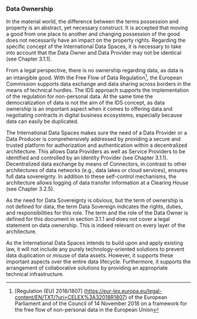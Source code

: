 ### Data Ownership ###

In the material world, the difference between the terms
possession and property is an abstract, yet necessary
construct. It is accepted that moving a good from one place to another
and changing possession of the good does not necessarily have an impact
on the property rights. Regarding the specific concept of the
International Data Spaces, it is necessary to take into account that the
Data Owner and Data Provider may not be identical (see Chapter 3.1.1).

From a legal perspective, there is no ownership regarding data, as data
is an intangible good. With the Free Flow of Data
Regulation[^1], the European Commission supports data exchange and data
sharing across borders in the means of technical hurdles. The IDS
approach supports the implementation of the regulation for non-personal
data. At the same time the democratization of data is not the aim of the
IDS concept, as data ownership is an important aspect when it comes to
offering data and negotiating contracts in digital business ecosystems,
especially because data can easily be duplicated.

The International Data Spaces makes sure the need of a Data Provider or
a Data Producer is comprehensively addressed by providing a secure and
trusted platform for authorization and authentication within a
decentralized architecture. This allows Data Providers as well as
Service Providers to be identified and controlled by an Identity
Provider (see Chapter 3.1.1). Decentralized data exchange by means of
Connectors, in contrast to other architectures of data networks (e.g.,
data lakes or cloud services), ensures full data sovereignty. In
addition to these self-control mechanisms, the architecture allows
logging of data transfer information at a Clearing House (see Chapter
3.2.5).

As the need for Data Sovereignty is obvious, but the term of ownership
is not defined for data, the term Data Sovereign indicates the
rights, duties, and responsibilities for this role. The term and the
role of the Data Owner is defined for this document in section 3.1.1 and
does not cover a legal statement on data ownership. This is indeed
relevant on every layer of the architecture.

As the International Data Spaces intends to build upon and apply
existing law, it will not include any purely technology-oriented
solutions to prevent data duplication or misuse of data assets. However,
it supports these important aspects over the entire data lifecycle.
Furthermore, it supports the arrangement of collaborative solutions by
providing an appropriate technical infrastructure.


[^1]: [Regulation (EU) 2018/1807]
(https://eur-lex.europa.eu/legal-content/EN/TXT/?uri=CELEX%3A32018R1807) of the European Parliament and of the
    Council of 14 November 2018 on a framework for the free flow of
    non-personal data in the European Union
